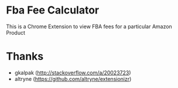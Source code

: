 # Fba Fee Calculator
This is a Chrome Extension to view FBA fees for a particular Amazon Product


Thanks
=======

* gkalpak (http://stackoverflow.com/a/20023723)
* altryne (https://github.com/altryne/extensionizr)